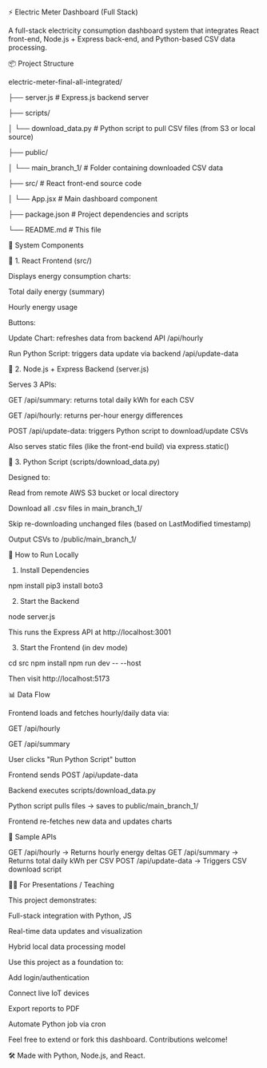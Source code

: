 ⚡ Electric Meter Dashboard (Full Stack)

A full-stack electricity consumption dashboard system that integrates React front-end, Node.js + Express back-end, and Python-based CSV data processing.

📦 Project Structure

electric-meter-final-all-integrated/

├── server.js                   # Express.js backend server

├── scripts/

│   └── download_data.py       # Python script to pull CSV files (from S3 or local source)

├── public/

│   └── main_branch_1/         # Folder containing downloaded CSV data

├── src/                       # React front-end source code

│   └── App.jsx                # Main dashboard component

├── package.json               # Project dependencies and scripts

└── README.md                  # This file

🧩 System Components

🔹 1. React Frontend (src/)

Displays energy consumption charts:

Total daily energy (summary)

Hourly energy usage

Buttons:

Update Chart: refreshes data from backend API /api/hourly

Run Python Script: triggers data update via backend /api/update-data

🔹 2. Node.js + Express Backend (server.js)

Serves 3 APIs:

GET /api/summary: returns total daily kWh for each CSV

GET /api/hourly: returns per-hour energy differences

POST /api/update-data: triggers Python script to download/update CSVs

Also serves static files (like the front-end build) via express.static()

🔹 3. Python Script (scripts/download_data.py)

Designed to:

Read from remote AWS S3 bucket or local directory

Download all .csv files in main_branch_1/

Skip re-downloading unchanged files (based on LastModified timestamp)

Output CSVs to /public/main_branch_1/

🚀 How to Run Locally

1. Install Dependencies

npm install
pip3 install boto3

2. Start the Backend

node server.js

This runs the Express API at http://localhost:3001

3. Start the Frontend (in dev mode)

cd src
npm install
npm run dev -- --host

Then visit http://localhost:5173

📊 Data Flow

Frontend loads and fetches hourly/daily data via:

GET /api/hourly

GET /api/summary

User clicks "Run Python Script" button

Frontend sends POST /api/update-data

Backend executes scripts/download_data.py

Python script pulls files → saves to public/main_branch_1/

Frontend re-fetches new data and updates charts

🧪 Sample APIs

GET  /api/hourly        -> Returns hourly energy deltas
GET  /api/summary       -> Returns total daily kWh per CSV
POST /api/update-data   -> Triggers CSV download script

👩‍🏫 For Presentations / Teaching

This project demonstrates:

Full-stack integration with Python, JS

Real-time data updates and visualization

Hybrid local data processing model

Use this project as a foundation to:

Add login/authentication

Connect live IoT devices

Export reports to PDF

Automate Python job via cron

Feel free to extend or fork this dashboard. Contributions welcome!

🛠️ Made with Python, Node.js, and React.

